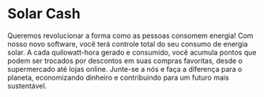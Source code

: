 # Solar Cash

Queremos revolucionar a forma como as pessoas consomem energia! Com nosso novo software, você terá controle total do seu consumo de energia solar. A cada quilowatt-hora gerado e consumido, você acumula pontos que podem ser trocados por descontos em suas compras favoritas, desde o supermercado até lojas online. Junte-se a nós e faça a diferença para o planeta, economizando dinheiro e contribuindo para um futuro mais sustentável.
